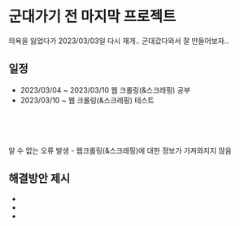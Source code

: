 # 군대가기 전 마지막 프로젝트
의욕을 잃었다가 2023/03/03일 다시 재개..
군대갔다와서 잘 만들어보자..

## 일정
+ 2023/03/04 ~ 2023/03/10 웹 크롤링(&스크레핑) 공부
+ 2023/03/10 ~ 웹 크롤링(&스크레핑) 테스트


</br>
</br>
</br>

알 수 없는 오류 발생 - 웹크롤링(&스크레핑)에 대한 정보가 가져와지지 않음
</br>

## 해결방안 제시 
+ 
+
+
